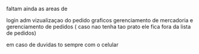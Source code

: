 faltam ainda as areas de 

login adm
vizualizaçao do pedido
graficos 
gerenciamento de mercadoria 
e gerenciamento de pedidos ( caso nao tenha tao prato ele fica fora da lista de pedidos)

em caso de duvidas to sempre com o celular 
